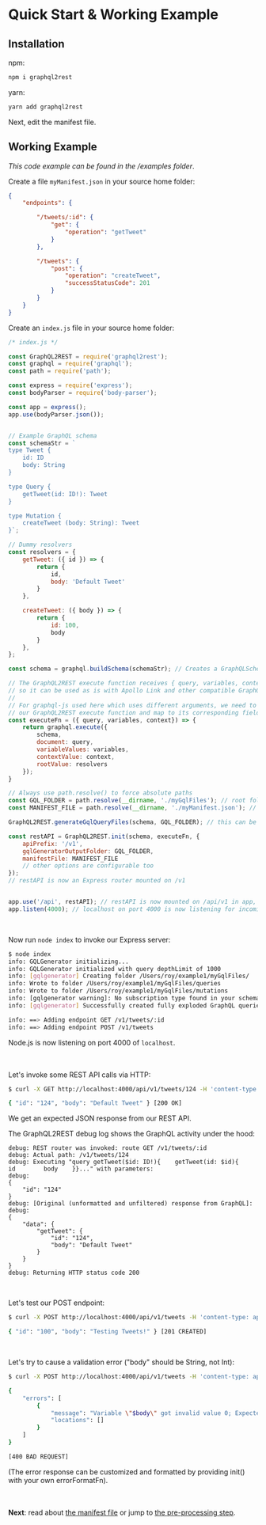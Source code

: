 # Quick Start & Working Example

## Installation
npm:
```sh
npm i graphql2rest 
```
yarn:
```sh
yarn add graphql2rest
```

Next, edit the manifest file. 

## Working Example
*This code example can be found in the /examples folder*.

Create a file `myManifest.json` in your source home folder: 
```json
{
	"endpoints": {

		"/tweets/:id": {
			"get": {
				"operation": "getTweet"
			}
		},

		"/tweets": {
			"post": {
				"operation": "createTweet",
				"successStatusCode": 201
			}
		}
	}
}
```
Create an `index.js` file in your source home folder:


```js
/* index.js */

const GraphQL2REST = require('graphql2rest');
const graphql = require('graphql'); 
const path = require('path');

const express = require('express');
const bodyParser = require('body-parser');

const app = express();
app.use(bodyParser.json());


// Example GraphQL schema 
const schemaStr = `
type Tweet {
    id: ID
    body: String
}

type Query {
    getTweet(id: ID!): Tweet
}

type Mutation {
    createTweet (body: String): Tweet
}`;

// Dummy resolvers 
const resolvers = {
    getTweet: ({ id }) => {
        return {
            id,
            body: 'Default Tweet'
        }
    },

    createTweet: ({ body }) => {
        return {
            id: 100,
            body
        }
    },
};

const schema = graphql.buildSchema(schemaStr); // Creates a GraphQLSchema object from our schemaStr string 

// The GraphQL2REST execute function receives { query, variables, context, operationName } parameters, 
// so it can be used as is with Apollo Link and other compatible GraphQL interfaces/servers.
// 
// For graphql-js used here which uses different arguments, we need to wrap graphql's execute() function with 
// our GraphQL2REST execute function and map to its corresponding fields. 
const executeFn = ({ query, variables, context}) => {
    return graphql.execute({
        schema,
        document: query,
        variableValues: variables,
        contextValue: context,
        rootValue: resolvers
    });
}

// Always use path.resolve() to force absolute paths 
const GQL_FOLDER = path.resolve(__dirname, './myGqlFiles'); // root folder where .gql files will be created
const MANIFEST_FILE = path.resolve(__dirname, './myManifest.json'); // pathname for our GraphQL2REST manifest file

GraphQL2REST.generateGqlQueryFiles(schema, GQL_FOLDER); // this can be performed just once (unless the schema changes)

const restAPI = GraphQL2REST.init(schema, executeFn, {
    apiPrefix: '/v1',
    gqlGeneratorOutputFolder: GQL_FOLDER,
    manifestFile: MANIFEST_FILE
    // other options are configurable too
}); 
// restAPI is now an Express router mounted on /v1


app.use('/api', restAPI); // restAPI is now mounted on /api/v1 in app, out Express server 
app.listen(4000); // localhost on port 4000 is now listening for incoming HTTP REST requests

```
<br>

Now run `node index` to invoke our Express server: 
```sh
$ node index
info: GQLGenerator initializing...
info: GQLGenerator initialized with query depthLimit of 1000
info: [gqlgenerator] Creating folder /Users/roy/example1/myGqlFiles/
info: Wrote to folder /Users/roy/example1/myGqlFiles/queries
info: Wrote to folder /Users/roy/example1/myGqlFiles/mutations
info: [gqlgenerator warning]: No subscription type found in your schema
info: [gqlgenerator] Successfully created fully exploded GraphQL queries as GQL files based on the schema.

info: ==> Adding endpoint GET /v1/tweets/:id
info: ==> Adding endpoint POST /v1/tweets
```

Node.js is now listening on port 4000 of `localhost`.  

<br> <br>
Let's invoke some REST API calls via HTTP: 

```sh
$ curl -X GET http://localhost:4000/api/v1/tweets/124 -H 'content-type: application/json'

{ "id": "124", "body": "Default Tweet" } [200 OK]
```
We get an expected JSON response from our REST API. 

The GraphQL2REST debug log shows the GraphQL activity under the hood: 
```
debug: REST router was invoked: route GET /v1/tweets/:id
debug: Actual path: /v1/tweets/124
debug: Executing "query getTweet($id: ID!){    getTweet(id: $id){        id        body    }}..." with parameters:
debug:
{
    "id": "124"
}
debug: [Original (unformatted and unfiltered) response from GraphQL]:
debug:
{
    "data": {
        "getTweet": {
            "id": "124",
            "body": "Default Tweet"
        }
    }
}
debug: Returning HTTP status code 200
```
<br>

Let's test our POST endpoint:

```sh
$ curl -X POST http://localhost:4000/api/v1/tweets -H 'content-type: application/json' -d '{"body": "Testing Tweets!"}'

{ "id": "100", "body": "Testing Tweets!" } [201 CREATED]
```
<br>

Let's try to cause a validation error ("body" should be String, not Int): 

```sh
$ curl -X POST http://localhost:4000/api/v1/tweets -H 'content-type: application/json' -d '{ "body": 0 }'

{
    "errors": [
        {
            "message": "Variable \"$body\" got invalid value 0; Expected type String. String cannot represent a non string value: 0",
            "locations": []
        }
    ]
} 

[400 BAD REQUEST]
```

(The error response can be customized and formatted by providing init() with your own errorFormatFn).

<br><br>
**Next**:  read about [the manifest file](The%20manifest%20file.md) or jump to [the pre-processing step](Pre-processing%20step.md).

